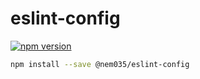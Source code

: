 eslint-config
=============

[![npm version](https://img.shields.io/npm/v/@nem035/eslint-config.svg?style=flat-square)](https://www.npmjs.com/package/@nem035/eslint-config)

```bash
npm install --save @nem035/eslint-config
```
